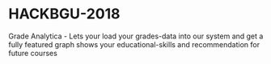 # HACKBGU-2018

Grade Analytica - Lets your load your grades-data into our system and get a fully featured graph shows your educational-skills and recommendation for future courses

